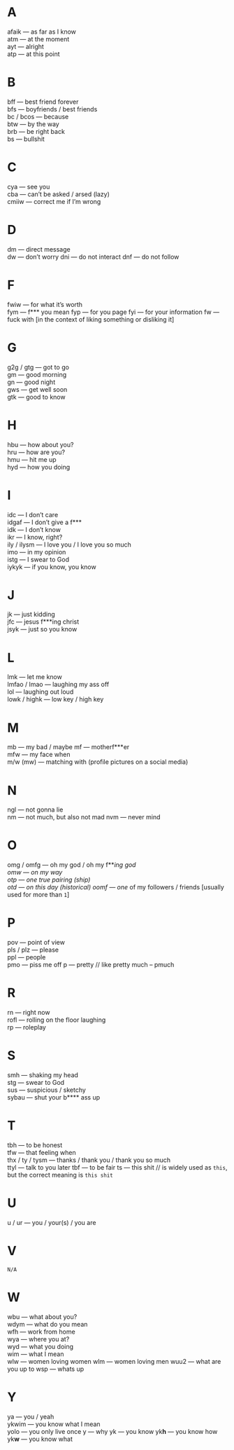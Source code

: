 # A  
afaik — as far as I know  
atm — at the moment  
ayt — alright  
atp — at this point

# B  
bff — best friend forever  
bfs — boyfriends / best friends  
bc / bcos — because  
btw — by the way  
brb — be right back  
bs — bullshit
# C  
cya — see you  
cba — can’t be asked / arsed (lazy)  
cmiiw — correct me if I’m wrong  

# D  
dm — direct message  
dw — don’t worry 
dni — do not interact 
dnf — do not follow
# F  
fwiw — for what it’s worth  
fym — f*** you mean
fyp — for you page
fyi — for your information 
fw — fuck with [in the context of liking something or disliking it]

# G  
g2g / gtg — got to go  
gm — good morning  
gn — good night  
gws — get well soon  
gtk — good to know
# H  
hbu — how about you?  
hru — how are you?  
hmu — hit me up  
hyd — how you doing


# I  
idc — I don’t care  
idgaf — I don’t give a f***  
idk — I don’t know  
ikr — I know, right?  
ily / ilysm — I love you / I love you so much  
imo — in my opinion  
istg — I swear to God  
iykyk — if you know, you know  

# J  
jk — just kidding  
jfc — jesus f***ing christ  
jsyk — just so you know

# L  
lmk — let me know  
lmfao / lmao — laughing my ass off  
lol — laughing out loud  
lowk / highk — low key / high key  

# M  
mb — my bad  / maybe
mf — motherf***er  
mfw — my face when  
m/w (mw) — matching with  (profile pictures on a social media)
# N  
ngl — not gonna lie  
nm — not much, but also not mad
nvm — never mind  

# O  
omg / omfg — oh my god / oh my f***ing god  
omw — on my way  
otp — one true pairing (ship)  
otd — on this day (historical)
oomf — one* of my followers / friends [usually used for more than `1`]
# P  
pov — point of view  
pls / plz — please  
ppl — people  
pmo — piss me off
p — pretty // like pretty much – pmuch 
# R  
rn — right now  
rofl — rolling on the floor laughing  
rp — roleplay  

# S  
smh — shaking my head  
stg — swear to God  
sus — suspicious / sketchy  
sybau — shut your b**** ass up  

# T  
tbh — to be honest  
tfw — that feeling when  
thx / ty / tysm — thanks / thank you / thank you so much  
ttyl — talk to you later
tbf — to be fair 
ts — this shit // is widely used as `this`, but the correct meaning is `this shit`
# U  
u / ur — you / your(s) / you are

# V  
`N/A`   

# W  
wbu — what about you?  
wdym — what do you mean  
wfh — work from home  
wya — where you at?  
wyd — what you doing  
wim — what I mean  
wlw — women loving women 
wlm — women loving men
wuu2 — what are you up to
wsp — whats up
# Y  
ya — you / yeah  
ykwim — you know what I mean  
yolo — you only live once
y — why
yk — you know
yk**h** — you know how
yk**w** — you know what
